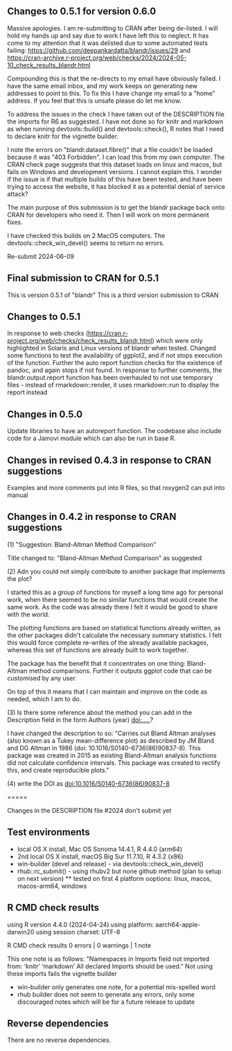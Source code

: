 ## Changes to 0.5.1 for version 0.6.0
Massive apologies. I am re-submitting to CRAN after being de-listed. I will hold my hands up and say due to work I have left this to neglect.
It has come to my attention that it was delisted due to some automated tests failing: https://github.com/deepankardatta/blandr/issues/29 and
https://cran-archive.r-project.org/web/checks/2024/2024-05-10_check_results_blandr.html

Compounding this is that the re-directs to my email have obviously failed. I have the same email inbox, and my work keeps on generating new 
addresses to point to this. To fix this I have change my email to a "home" address. If you feel that this is unsafe please do let me know.

To address the issues in the check I have taken out of the DESCRIPTION file the imports for R6 as suggested. I have not done so for knitr and markdown as when running devtools::build() and devtools::check(), R notes that I need to declare knitr for the vignette builder.

I note the errors on "blandr.dataset.fibre()" that a file couldn't be loaded because it was "403 Forbidden". I can load this from my own
computer. The CRAN check page suggests that this dataset loads on linux and macos, but fails on Windows and development versions. I cannot explain this. I wonder if the issue is if that multiple builds of this have been tested, and have been trying to access the website, it has blocked it as a potential denial of service attack?

The main purpose of this submission is to get the blandr package back onto CRAN for developers who need it. Then I will work on more permanent fixes.

I have checked this builds on 2 MacOS computers. The devtools::check_win_devel() seems to return no errors.

Re-submit 2024-06-09

## Final submission to CRAN for 0.5.1
This is version 0.5.1 of "blandr"
This is a third version submission to CRAN

## Changes to 0.5.1
In response to web checks (https://cran.r-project.org/web/checks/check_results_blandr.html) which were only highlighted in Solaris and Linux versions of blandr when tested. Changed some functions to test the availability of ggplot2, and if not stops execution of the function. Further the auto report function checks for the existence of pandoc, and again stops if not found. In response to further comments, the blandr.output.report function has been overhauled to not use temporary files - instead of rmarkdown::render, it uses rmarkdown::run to display the report instead

## Changes in 0.5.0
Update libraries to have an autoreport function. The codebase also include code for a Jamovi module which can also be run in base R.

## Changes in revised 0.4.3 in response to CRAN suggestions
Examples and more comments put into R files, so that roxygen2 can put into manual

## Changes in 0.4.2 in response to CRAN suggestions
(1) "Suggestion: Bland-Altman Method Comparison"

Title changed to: "Bland-Altman Method Comparison" as suggested

(2) Adn you could not simply contribute to another package that implements
the plot?

I started this as a group of functions for myself a long time ago for personal work, when there seemed to be no similar functions that would create the same work. As the code was already there I felt it would be good to share with the world.

The plotting functions are based on statistical functions already written, as the other packages didn't calculate the necessary summary statistics. I felt this would force complete re-writes of the already available packages, whereas this set of functions are already built to work together.

The package has the benefit that it concentrates on one thing: Bland-Altman method comparisons. Further it outputs ggplot code that can be customised by any user.

On top of this it means that I can maintain and improve on the code as needed, which I am to do.

(3) Is there some reference about the method you can add in the Description
field in the form Authors (year) <doi:.....>?

I have changed the description to so: "Carries out Bland Altman analyses (also known as a Tukey mean-difference plot) as described by JM Bland and DG Altman in 1986 (doi: 10.1016/S0140-6736(86)90837-8). This package was created in 2015 as existing Bland-Altman analysis functions did not calculate confidence intervals. This package was created to rectify this,  and create reproducible plots."

(4) write the DOI as <doi:10.1016/S0140-6736(86)90837-8>

=====

Changes in the DESCRIPTION file #2024 don't submit yet

## Test environments
* local OS X install, Mac OS Sonoma 14.4.1, R 4.4.0 (arm64)
* 2nd local OS X install, macOS Big Sur 11.7.10, R 4.3.2 (x86)
* win-builder (devel and release) - via devtools::check_win_devel()
* rhub::rc_submit() - using rhubv2 but none github method (plan to setup on next version)
** tested on first 4 platform ooptions: linux, macos, macos-arm64, windows

## R CMD check results
using R version 4.4.0 (2024-04-24)
using platform: aarch64-apple-darwin20
using session charset: UTF-8

R CMD check results
0 errors | 0 warnings | 1 note

This one note is as follows:
"Namespaces in Imports field not imported from:
    ‘knitr’ ‘markdown’
    All declared Imports should be used."
Not using these imports fails the vignette builder

* win-builder only generates one note, for a potential mis-spelled word
* rhub builder does not seem to generate any errors, only some discouraged notes which will be for a future release to update

## Reverse dependencies

There are no reverse dependencies.

